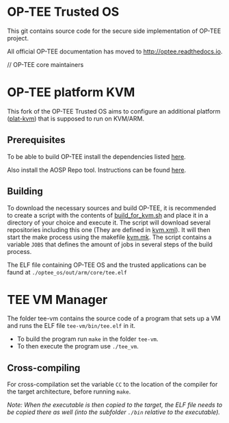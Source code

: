 # OP-TEE Trusted OS
This git contains source code for the secure side implementation of OP-TEE
project.

All official OP-TEE documentation has moved to http://optee.readthedocs.io.

// OP-TEE core maintainers

# OP-TEE platform KVM
This fork of the OP-TEE Trusted OS aims to configure an additional platform ([plat-kvm](https://github.com/Lenz-K/optee_os_kvm/tree/plat-kvm/core/arch/arm/plat-kvm)) that is supposed to run on KVM/ARM.

## Prerequisites
To be able to build OP-TEE install the dependencies listed [here](https://optee.readthedocs.io/en/latest/building/prerequisites.html).

Also install the AOSP Repo tool. Instructions can be found [here](https://source.android.com/setup/develop#installing-repo).

## Building
To download the necessary sources and build OP-TEE, it is recommended to create a script with the contents of [build_for_kvm.sh](https://github.com/Lenz-K/optee_os_kvm/blob/plat-kvm/build_for_kvm.sh) and place it in a directory of your choice and execute it. The script will download several repositories including this one (They are defined in [kvm.xml](https://github.com/Lenz-K/optee_os_kvm/blob/plat-kvm/kvm.xml)). It will then start the make process using the makefile [kvm.mk](https://github.com/Lenz-K/optee_os_kvm/blob/plat-kvm/kvm.mk). The script contains a variable `JOBS` that defines the amount of jobs in several steps of the build process.

The ELF file containing OP-TEE OS and the trusted applications can be faund at `./optee_os/out/arm/core/tee.elf`

# TEE VM Manager
The folder tee-vm contains the source code of a program that sets up a VM and runs the ELF file `tee-vm/bin/tee.elf` in it.
- To build the program run `make` in the folder `tee-vm`.
- To then execute the program use `./tee_vm`.

## Cross-compiling
For cross-compilation set the variable `CC` to the location of the compiler for the target architecture, before running `make`.

_Note: When the executable is then copied to the target, the ELF file needs to be copied there as well (into the subfolder `./bin` relative to the executable)._
